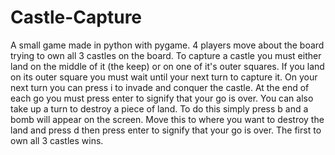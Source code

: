 # Castle-Capture
A small game made in python with pygame. 4 players move about the board trying to own all 3 castles on the board. To capture a castle you must either land on the middle of it (the keep) or on one of it's outer squares. If you land on its outer square you must wait until your next turn to capture it. On your next turn you can press i to invade and conquer the castle. At the end of each go you must press enter to signify that your go is over. You can also take up a turn to destroy a piece of land. To do this simply press b and a bomb will appear on the screen. Move  this to where you want to destroy the land and press d then press enter to signify that your go is over. The first to own all 3 castles wins.

